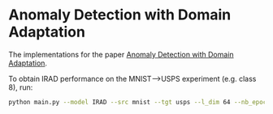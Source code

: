 # Anomaly Detection with Domain Adaptation

The implementations for the paper
[Anomaly Detection with Domain Adaptation](https://arxiv.org/pdf/2006.03689.pdf).

To obtain IRAD performance on the MNIST-->USPS experiment (e.g. class 8), run:
```zsh
python main.py --model IRAD --src mnist --tgt usps --l_dim 64 --nb_epochs 15 --tgt_num 50 --label 8 --lr 1e-4
```

